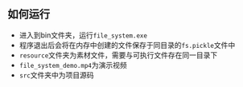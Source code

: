 ## 如何运行
- 进入到bin文件夹，运行`file_system.exe`
- 程序退出后会将在内存中创建的文件保存于同目录的`fs.pickle`文件中
- `resource`文件夹为素材文件，需要与可执行文件存在同一目录下
- `file_system_demo.mp4`为演示视频
- `src`文件夹中为项目源码
